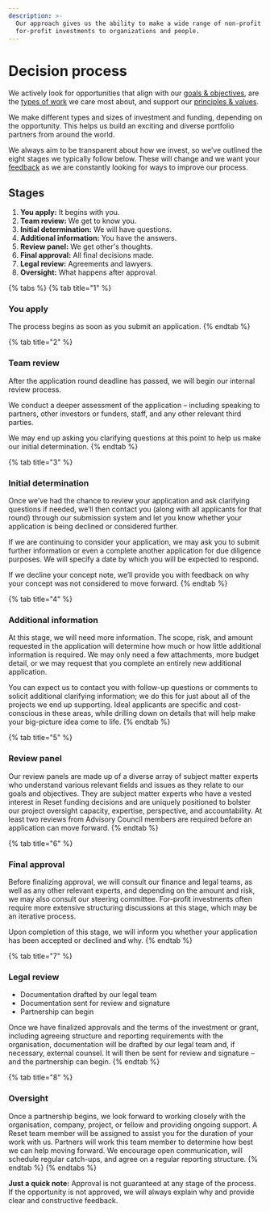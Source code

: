 ```yaml
---
description: >-
  Our approach gives us the ability to make a wide range of non-profit and
  for-profit investments to organizations and people.
---
```


# Decision process

We actively look for opportunities that align with our [goals & objectives](introduction/goals-objectives.md), are the [types of work](introduction/goals-objectives.md#type-of-work) we care most about, and support our [principles & values](introduction/principles-values.md).

We make different types and sizes of investment and funding, depending on the opportunity. This helps us build an exciting and diverse portfolio partners from around the world.

We always aim to be transparent about how we invest, so we’ve outlined the eight stages we typically follow below. These will change and we want your [feedback](give-us-feedback.md) as we are constantly looking for ways to improve our process.

## Stages

1. **You apply:** It begins with you.
2. **Team review:** We get to know you.
3. **Initial determination:** We will have questions.
4. **Additional information:** You have the answers.
5. **Review panel:** We get other's thoughts.
6. **Final approval:** All final decisions made.
7. **Legal review:** Agreements and lawyers.
8. **Oversight:** What happens after approval.

{% tabs %}
{% tab title="1" %}
### You apply

The process begins as soon as you submit an application.
{% endtab %}

{% tab title="2" %}
### Team review

After the application round deadline has passed, we will begin our internal review process.

We conduct a deeper assessment of the application – including speaking to partners, other investors or funders, staff, and any other relevant third parties.

We may end up asking you clarifying questions at this point to help us make our initial determination.
{% endtab %}

{% tab title="3" %}
### Initial determination

Once we’ve had the chance to review your application and ask clarifying questions if needed, we’ll then contact you \(along with all applicants for that round\) through our submission system and let you know whether your application is being declined or considered further. 

If we are continuing to consider your application, we may ask you to submit further information or even a complete another application for due diligence purposes. We will specify a date by which you will be expected to respond.

If we decline your concept note, we’ll provide you with feedback on why your concept was not considered to move forward.
{% endtab %}

{% tab title="4" %}
### Additional information

At this stage, we will need more information. The scope, risk, and amount requested in the application will determine how much or how little additional information is required. We may only need a few attachments, more budget detail, or we may request that you complete an entirely new additional application. 

You can expect us to contact you with follow-up questions or comments to solicit additional clarifying information; we do this for just about all of the projects we end up supporting. Ideal applicants are specific and cost-conscious in these areas, while drilling down on details that will help make your big-picture idea come to life.
{% endtab %}

{% tab title="5" %}
### Review panel

Our review panels are made up of a diverse array of subject matter experts who understand various relevant fields and issues as they relate to our goals and objectives. They are subject matter experts who have a vested interest in Reset funding decisions and are uniquely positioned to bolster our project oversight capacity, expertise, perspective, and accountability. At least two reviews from Advisory Council members are required before an application can move forward. 
{% endtab %}

{% tab title="6" %}
### Final approval

Before finalizing approval, we will consult our finance and legal teams, as well as any other relevant experts, and depending on the amount and risk, we may also consult our steering committee. For-profit investments often require more extensive structuring discussions at this stage, which may be an iterative process.

Upon completion of this stage, we will inform you whether your application has been accepted or declined and why.
{% endtab %}

{% tab title="7" %}
### Legal review

* Documentation drafted by our legal team
* Documentation sent for review and signature
* Partnership can begin

Once we have finalized approvals and the terms of the investment or grant, including agreeing structure and reporting requirements with the organisation, documentation will be drafted by our legal team and, if necessary, external counsel. It will then be sent for review and signature – and the partnership can begin.
{% endtab %}

{% tab title="8" %}
### Oversight

Once a partnership begins, we look forward to working closely with the organisation, company, project, or fellow and providing ongoing support. A Reset team member will be assigned to assist you for the duration of your work with us. Partners will work this team member to determine how best we can help moving forward. We encourage open communication, will schedule regular catch-ups, and agree on a regular reporting structure.
{% endtab %}
{% endtabs %}

**Just a quick note:** Approval is not guaranteed at any stage of the process. If the opportunity is not approved, we will always explain why and provide clear and constructive feedback.




